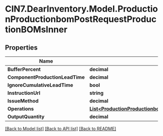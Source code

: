 # CIN7.DearInventory.Model.ProductionProductionbomPostRequestProductionBOMsInner

## Properties

| Name                            | Type                                                                                                                                                            | Description | Notes      |
| ------------------------------- | --------------------------------------------------------------------------------------------------------------------------------------------------------------- | ----------- | ---------- |
| **BufferPercent**               | **decimal**                                                                                                                                                     |             | [optional] |
| **ComponentProductionLeadTime** | **decimal**                                                                                                                                                     |             | [optional] |
| **IgnoreCumulativeLeadTime**    | **bool**                                                                                                                                                        |             | [optional] |
| **InstructionUrl**              | **string**                                                                                                                                                      |             | [optional] |
| **IssueMethod**                 | **decimal**                                                                                                                                                     |             | [optional] |
| **Operations**                  | [**List&lt;ProductionProductionbomPostRequestProductionBOMsInnerOperationsInner&gt;**](ProductionProductionbomPostRequestProductionBOMsInnerOperationsInner.md) |             | [optional] |
| **OutputQuantity**              | **decimal**                                                                                                                                                     |             | [optional] |

[[Back to Model list]](../README.md#documentation-for-models) [[Back to API list]](../README.md#documentation-for-api-endpoints) [[Back to README]](../README.md)
